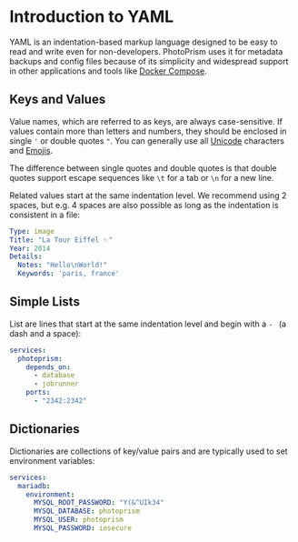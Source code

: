 # Introduction to YAML

YAML is an indentation-based markup language designed to be easy to read and write even for non-developers.
PhotoPrism uses it for metadata backups and config files because of its simplicity and widespread support 
in other applications and tools like [Docker Compose](https://dl.photoprism.app/docker/docker-compose.yml).

## Keys and Values ##

Value names, which are referred to as keys, are always case-sensitive. If values contain more than letters and numbers,
they should be enclosed in single `'` or double quotes `"`. You can generally use all [Unicode](https://home.unicode.org/)
characters and [Emojis](https://home.unicode.org/emoji/about-emoji/).

The difference between single quotes and double quotes is that double quotes support escape sequences 
like `\t` for a tab or `\n` for a new line.

Related values start at the same indentation level. We recommend using 2 spaces, but e.g. 4 spaces are also
possible as long as the indentation is consistent in a file:

```yaml
Type: image
Title: "La Tour Eiffel ✨"
Year: 2014
Details:
  Notes: "Hello\nWorld!"
  Keywords: 'paris, france'
```

## Simple Lists ##

List are lines that start at the same indentation level and begin with a `- ` (a dash and a space):

```yaml
services:
  photoprism:
    depends_on:
      - database
      - jobrunner
    ports:
      - "2342:2342"
```

## Dictionaries ##

Dictionaries are collections of key/value pairs and are typically used to set environment variables:

```yaml
services:
  mariadb:
    environment:
      MYSQL_ROOT_PASSWORD: "Y(&^UIk34"
      MYSQL_DATABASE: photoprism
      MYSQL_USER: photoprism
      MYSQL_PASSWORD: insecure
```